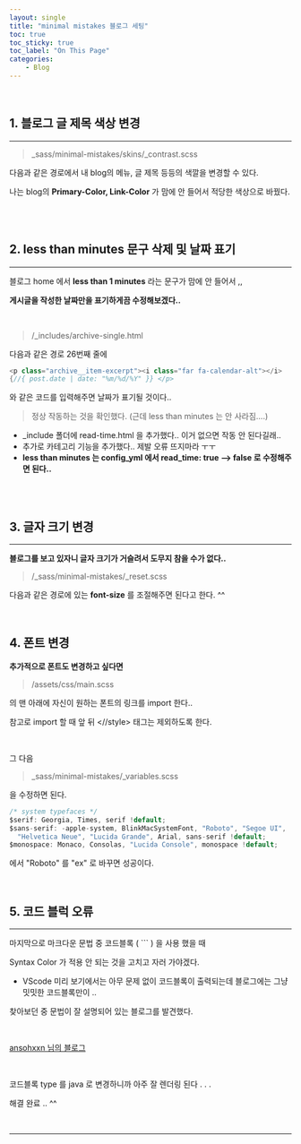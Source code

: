 ```yaml
---
layout: single
title: "minimal mistakes 블로그 세팅"
toc: true
toc_sticky: true
toc_label: "On This Page"
categories:
    - Blog
---
```


<br>

## 1. 블로그 글 제목 색상 변경

---
> _sass/minimal-mistakes/skins/_contrast.scss



다음과 같은 경로에서 내 blog의 메뉴, 글 제목 등등의 색깔을 변경할 수 있다.


나는 blog의 **Primary-Color, Link-Color** 가 맘에 안 들어서 적당한 색상으로 바꿨다. 


<br>
<br>

## 2. less than minutes 문구 삭제 및 날짜 표기

---
블로그 home 에서 **less than 1 minutes** 라는 문구가 맘에 안 들어서 ,,


**게시글을 작성한 날짜만을 표기하게끔 수정해보겠다..**

<br>

> /_includes/archive-single.html 

다음과 같은 경로 26번째 줄에 

~~~java
<p class="archive__item-excerpt"><i class="far fa-calendar-alt"></i> 
{//{ post.date | date: "%m/%d/%Y" }} </p>
~~~

와 같은 코드를 입력해주면 날짜가 표기될 것이다..

> 정상 작동하는 것을 확인했다. (근데 less than minutes 는 안 사라짐....)

+ _include 폴더에 read-time.html 을 추가했다.. 이거 없으면 작동 안 된다길래..
+ 추가로 카테고리 기능을 추가했다.. 제발 오류 뜨지마라 ㅜㅜ
+ __less than minutes 는 config_yml 에서 read_time: true --> false 로 수정해주면 된다..__


<br>
<br>

## 3. 글자 크기 변경

---
**블로그를 보고 있자니 글자 크기가 거슬려서 도무지 참을 수가 없다..**

> /_sass/minimal-mistakes/_reset.scss

다음과 같은 경로에 있는 **font-size** 를 조절해주면 된다고 한다. ^^

<br>

## 4. 폰트 변경


**추가적으로 폰트도 변경하고 싶다면**

> /assets/css/main.scss

의 맨 아래에 자신이 원하는 폰트의 링크를 import 한다..

참고로 import 할 때 앞 뒤 <//style> 태그는 제외하도록 한다.

<br>

그 다음 

> _sass/minimal-mistakes/_variables.scss

을 수정하면 된다. 

~~~java
/* system typefaces */
$serif: Georgia, Times, serif !default;
$sans-serif: -apple-system, BlinkMacSystemFont, "Roboto", "Segoe UI",
  "Helvetica Neue", "Lucida Grande", Arial, sans-serif !default;
$monospace: Monaco, Consolas, "Lucida Console", monospace !default;
~~~

에서 "Roboto" 를 "ex" 로 바꾸면 성공이다.


<br>

## 5. 코드 블럭 오류

---

마지막으로 마크다운 문법 중 코드블록 ( ``` ) 을 사용 했을 때

Syntax Color 가 적용 안 되는 것을 고치고 자러 가야겠다. 

+ VScode 미리 보기에서는 아무 문제 없이 코드블록이 출력되는데 블로그에는 그냥 밋밋한 코드블록만이 ..
  
찾아보던 중 문법이 잘 설명되어 있는 블로그를 발견했다.

<br>

<span style="color:red">[ansohxxn 님의 블로그](https://ansohxxn.github.io/blog/markdown/#%EC%BD%94%EB%93%9C-%EB%B8%94%EB%A1%9D)</span>

<br>

코드블록 type 를 java 로 변경하니까 아주 잘 렌더링 된다 . . .

해결 완료 .. ^^

<br>

---

